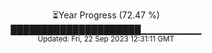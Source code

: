 <p align="center">
⏳Year Progress (72.47 %) <br>
█████████████████████▁▁▁▁▁▁▁▁▁ <br>
<sub>Updated: Fri, 22 Sep 2023 12:31:11 GMT</sub>
</p>

